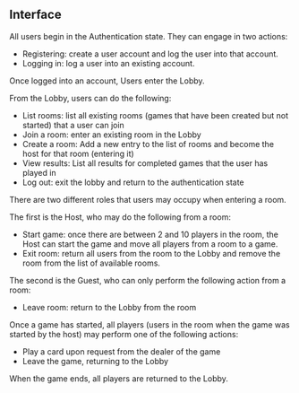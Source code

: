 Interface
---------
All users begin in the Authentication state. They can engage in two actions:
- Registering: create a user account and log the user into that account.
- Logging in: log a user into an existing account.

Once logged into an account, Users enter the Lobby.

From the Lobby, users can do the following:
- List rooms: list all existing rooms (games that have been created but not started) that a user can join
- Join a room: enter an existing room in the Lobby
- Create a room: Add a new entry to the list of rooms and become the host for that room (entering it)
- View results: List all results for completed games that the user has played in
- Log out: exit the lobby and return to the authentication state

There are two different roles that users may occupy when entering a room.

The first is the Host, who may do the following from a room:
- Start game: once there are between 2 and 10 players in the room, the Host can start the game and move all players from a room to a game.
- Exit room: return all users from the room to the Lobby and remove the room from the list of available rooms.

The second is the Guest, who can only perform the following action from a room:
- Leave room: return to the Lobby from the room

Once a game has started, all players (users in the room when the game was started by the host) may perform one of the following actions:
- Play a card upon request from the dealer of the game
- Leave the game, returning to the Lobby

When the game ends, all players are returned to the Lobby.
